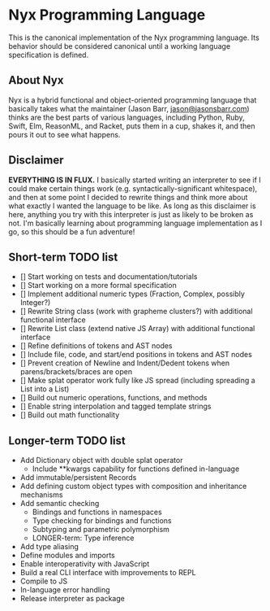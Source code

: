 # Nyx Programming Language

This is the canonical implementation of the Nyx programming language. Its behavior should be considered canonical until a working language specification is defined.

## About Nyx

Nyx is a hybrid functional and object-oriented programming language that basically takes what the maintainer (Jason Barr, jason@jasonsbarr.com) thinks are the best parts of various languages, including Python, Ruby, Swift, Elm, ReasonML, and Racket, puts them in a cup, shakes it, and then pours it out to see what happens.

## Disclaimer

**EVERYTHING IS IN FLUX.** I basically started writing an interpreter to see if I could make certain things work (e.g. syntactically-significant whitespace), and then at some point I decided to rewrite things and think more about what exactly I wanted the language to be like. As long as this disclaimer is here, anything you try with this interpreter is just as likely to be broken as not. I'm basically learning about programming language implementation as I go, so this should be a fun adventure!

## Short-term TODO list
- [] Start working on tests and documentation/tutorials
- [] Start working on a more formal specification
- [] Implement additional numeric types (Fraction, Complex, possibly Integer?)
- [] Rewrite String class (work with grapheme clusters?) with additional functional interface
- [] Rewrite List class (extend native JS Array) with additional functional interface
- [] Refine definitions of tokens and AST nodes
- [] Include file, code, and start/end positions in tokens and AST nodes
- [] Prevent creation of Newline and Indent/Dedent tokens when parens/brackets/braces are open
- [] Make splat operator work fully like JS spread (including spreading a List into a List)
- [] Build out numeric operations, functions, and methods
- [] Enable string interpolation and tagged template strings
- [] Build out math functionality

## Longer-term TODO list
- Add Dictionary object with double splat operator
  - Include **kwargs capability for functions defined in-language
- Add immutable/persistent Records
- Add defining custom object types with composition and inheritance mechanisms
- Add semantic checking
  - Bindings and functions in namespaces
  - Type checking for bindings and functions
  - Subtyping and parametric polymorphism
  - LONGER-term: Type inference
- Add type aliasing
- Define modules and imports
- Enable interoperativity with JavaScript
- Build a real CLI interface with improvements to REPL
- Compile to JS
- In-language error handling
- Release interpreter as package
